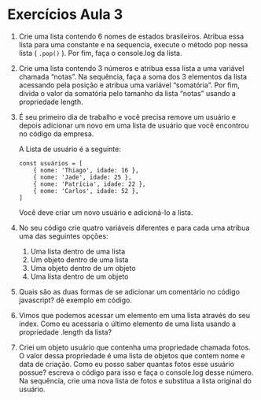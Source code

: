 # Exercícios Aula 3

1. Crie uma lista contendo 6 nomes de estados brasileiros. Atribua essa lista para uma constante e na sequencia, execute o método pop nessa lista ( `.pop()` ). Por fim, faça o console.log da lista.
2. Crie uma lista contendo 3 números e atribua essa lista a uma variável chamada “notas”. Na sequência, faça a soma dos 3 elementos da lista acessando pela posição e atribua uma variável “somatória”. Por fim, divida o valor da somatória pelo tamanho da lista “notas” usando a propriedade length.
3. É seu primeiro dia de trabalho e você precisa remove um usuário e depois adicionar um novo em uma lista de usuário que você encontrou no código da empresa. 
    
    A Lista de usuário é a seguinte:
    
    ```
    const usuários = [ 
    	{ nome: 'Thiago', idade: 16 },
    	{ nome: 'Jade', idade: 25 },
    	{ nome: 'Patrícia', idade: 22 },
    	{ nome: 'Carlos', idade: 52 },
    ]
    ```
    
    Você deve criar um novo usuário e adicioná-lo a lista.
    
4. No seu código crie quatro variáveis diferentes e para cada uma atribua uma das seguintes opções:
    1. Uma lista dentro de uma lista
    2. Um objeto dentro de uma lista
    3. Uma objeto dentro de um objeto
    4. Uma lista dentro de um objeto
    
5. Quais são as duas formas de se adicionar um comentário no código javascript? dê exemplo em código.

1. Vimos que podemos acessar um elemento em uma lista através do seu index. Como eu acessaria o último elemento de uma lista usando a propriedade .length da lista?

1. Criei um objeto usuário que contenha uma propriedade chamada fotos. O valor dessa propriedade é uma lista de objetos que contem nome e data de criação. Como eu posso saber quantas fotos esse usuário possue? escreva o código para isso e faça o console.log desse número. Na sequência, crie uma nova lista de fotos e substitua a lista original do usuário.
